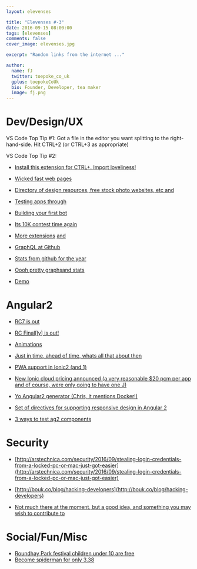 ```yaml
---
layout: elevenses

title: "Elevenses #-3"
date: 2016-09-15 08:00:00
tags: [elevenses]
comments: false
cover_image: elevenses.jpg

excerpt: "Random links from the internet ..."

author:
  name: fJ
  twitter: toepoke_co_uk
  gplus: toepokeCoUk
  bio: Founder, Developer, tea maker
  image: fj.png
---
```


# Dev/Design/UX
VS Code Top Tip #1: 
Got a file in the editor you want splitting to the right-hand-side. Hit CTRL+2 (or CTRL+3 as appropriate)

VS Code Top Tip #2:
* [Install this extension for CTRL+. Import loveliness!](https://marketplace.visualstudio.com/itemsitemName=steoates.autoimport) 

* [Wicked fast web pages ](https://varvy.com/pagespeed/wicked-fast.html )

* [Directory of design resources, free stock photo websites, etc ](https://github.com/gztchan/awesome-design/blob/master/README.md) [and](https://varvy.com/toolbox/)

* [Testing apps through](http://blog.ionic.io/test-your-ionic-app-on-real-android-and-ios-devices-with-aws-device-farm/ )

* [Building your first bot ](http://dailydotnettips.com/2016/09/07/building-your-first-bot-using-microsoft-bot-framework/ )

* [Its 10K contest time again ](https://a-k-apart.com/ )

* [More extensions](http://code.visualstudio.com/blogs/2016/09/14/js_roundup_1) [and](https://marketplace.visualstudio.com/itemsitemName=christian-kohler.path-intellisense)

* [GraphQL at Github](http://githubengineering.com/the-github-graphql-api/ )

* [Stats from github for the year](https://octoverse.github.com/ )

* [Oooh pretty graphsand stats](http://my-netdata.io/ )
* [Demo](http://sanfrancisco.netdata.rocks/default.html )

# Angular2

* [RC7 is out](https://github.com/angular/angular/blob/master/CHANGELOG.md#200-rc7-2016-09-13)

* [RC Final[ly] is out!](https://github.com/angular/angular/blob/master/CHANGELOG.md)

* [Animations](http://www.bennadel.com/blog/3139-experimenting-with-conditional-enter-leave-animations-in-angular-2-rc-6.htm)

* [Just in time, ahead of time, whats all that about then ](http://blog.mgechev.com/2016/08/14/ahead-of-time-compilation-angular-offline-precompilation/ )

* [PWA support in Ionic2 (and 1)](http://blog.ionic.io/announcing-pwa-support-in-ionic-2/ )

* [New Ionic cloud pricing announced (a very reasonable $20 pcm per app  and of course, were only going to have one J)](https://ionic.io/pricing )

* [Yo Angular2 generator (Chris, it mentions Docker!)](https://github.com/cmelion/generator-ng2-webpack/blob/master/README.md )

* [Set of directives for supporting responsive design in Angular 2](https://github.com/ManuCutillas/ng2-responsive/blob/master/README.md )

* [3 ways to test ag2 components](https://vsavkin.com/three-ways-to-test-angular-2-components-dcea8e90bd8d#.c6qef97ud )

# Security
* [http://arstechnica.com/security/2016/09/stealing-login-credentials-from-a-locked-pc-or-mac-just-got-easier](http://arstechnica.com/security/2016/09/stealing-login-credentials-from-a-locked-pc-or-mac-just-got-easier)
* [http://bouk.co/blog/hacking-developers](http://bouk.co/blog/hacking-developers)

* [Not much there at the moment, but a good idea, and something you may wish to contribute to](https://github.com/FallibleInc/security-guide-for-developers )

# Social/Fun/Misc
* [Roundhay Park festival children under 10 are free](http://www.roundhaypark.org.uk/on-roundhay-live-concert-2016.html )
* [Become spiderman for only 3.38](http://www.hotukdeals.com/deals/double-suction-lifter-1-69-screwfix-free-c-c-2510536)

